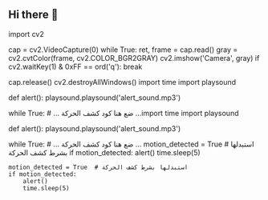## Hi there 👋

<!--
**milano-security-system/milano-security-system** is a ✨ _special_ ✨ repository because its `README.md` (this file) appears on your GitHub profile.

Here are some ideas to get you started:

- 🔭 I’m currently working on ...
- 🌱 I’m currently learning ...
- 👯 I’m looking to collaborate on ...
- 🤔 I’m looking for help with ...
- 💬 Ask me about ...
- 📫 How to reach me: ...
- 😄 Pronouns: ...
- ⚡ Fun fact: ...
-->import cv2

cap = cv2.VideoCapture(0)
while True:
    ret, frame = cap.read()
    gray = cv2.cvtColor(frame, cv2.COLOR_BGR2GRAY)
    cv2.imshow('Camera', gray)
    if cv2.waitKey(1) & 0xFF == ord('q'):
        break

cap.release()
cv2.destroyAllWindows()
import time
import playsound

def alert():
    playsound.playsound('alert_sound.mp3')

while True:
    # ... ضع هنا كود كشف الحركة ...import time
import playsound

def alert():
    playsound.playsound('alert_sound.mp3')

while True:
    # ... ضع هنا كود كشف الحركة ...
    motion_detected = True  # استبدلها بشرط كشف الحركة
    if motion_detected:
        alert()
        time.sleep(5)

    motion_detected = True  # استبدلها بشرط كشف الحركة
    if motion_detected:
        alert()
        time.sleep(5)

